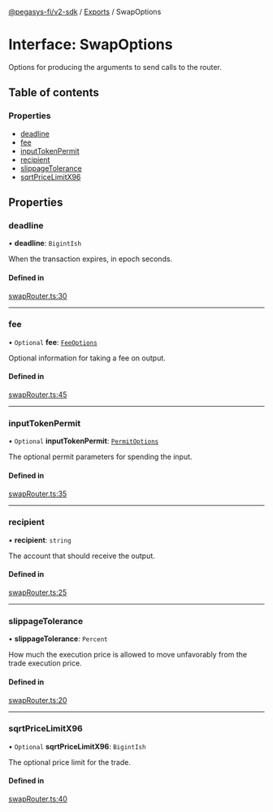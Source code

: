 [@pegasys-fi/v2-sdk](../README.md) / [Exports](../modules.md) / SwapOptions

# Interface: SwapOptions

Options for producing the arguments to send calls to the router.

## Table of contents

### Properties

- [deadline](SwapOptions.md#deadline)
- [fee](SwapOptions.md#fee)
- [inputTokenPermit](SwapOptions.md#inputtokenpermit)
- [recipient](SwapOptions.md#recipient)
- [slippageTolerance](SwapOptions.md#slippagetolerance)
- [sqrtPriceLimitX96](SwapOptions.md#sqrtpricelimitx96)

## Properties

### deadline

• **deadline**: `BigintIsh`

When the transaction expires, in epoch seconds.

#### Defined in

[swapRouter.ts:30](https://github.com/Pegasys-fi/v2-sdk/blob/08a7c05/src/swapRouter.ts#L30)

___

### fee

• `Optional` **fee**: [`FeeOptions`](FeeOptions.md)

Optional information for taking a fee on output.

#### Defined in

[swapRouter.ts:45](https://github.com/Pegasys-fi/v2-sdk/blob/08a7c05/src/swapRouter.ts#L45)

___

### inputTokenPermit

• `Optional` **inputTokenPermit**: [`PermitOptions`](../modules.md#permitoptions)

The optional permit parameters for spending the input.

#### Defined in

[swapRouter.ts:35](https://github.com/Pegasys-fi/v2-sdk/blob/08a7c05/src/swapRouter.ts#L35)

___

### recipient

• **recipient**: `string`

The account that should receive the output.

#### Defined in

[swapRouter.ts:25](https://github.com/Pegasys-fi/v2-sdk/blob/08a7c05/src/swapRouter.ts#L25)

___

### slippageTolerance

• **slippageTolerance**: `Percent`

How much the execution price is allowed to move unfavorably from the trade execution price.

#### Defined in

[swapRouter.ts:20](https://github.com/Pegasys-fi/v2-sdk/blob/08a7c05/src/swapRouter.ts#L20)

___

### sqrtPriceLimitX96

• `Optional` **sqrtPriceLimitX96**: `BigintIsh`

The optional price limit for the trade.

#### Defined in

[swapRouter.ts:40](https://github.com/Pegasys-fi/v2-sdk/blob/08a7c05/src/swapRouter.ts#L40)
